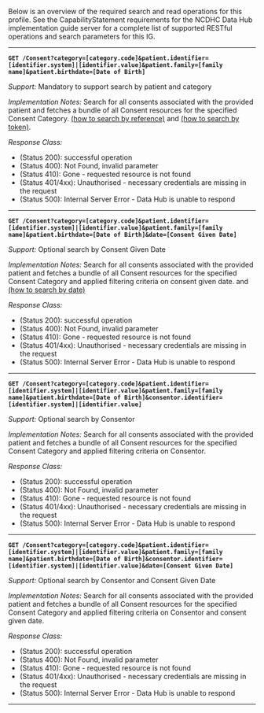 Below is an overview of the required search and read operations for this profile. See the CapabilityStatement requirements for the NCDHC Data Hub implementation guide server for a complete list of supported RESTful operations and search parameters for this IG.


-----------
**`GET /Consent?category=[category.code]&patient.identifier=[identifier.system]|[identifier.value]&patient.family=[family name]&patient.birthdate=[Date of Birth]`**

*Support:* Mandatory to support search by patient and category

*Implementation Notes:*  Search for all consents associated with the provided patient and fetches a bundle of all Consent resources for the specified Consent Category. [(how to search by reference)] and [(how to search by token)].

*Response Class:*

-   (Status 200): successful operation
-   (Status 400): Not Found, invalid parameter
-   (Status 410): Gone - requested resource is not found
-   (Status 401/4xx): Unauthorised - necessary credentials are missing in the request
-   (Status 500): Internal Server Error - Data Hub is unable to respond

-----------

**`GET /Consent?category=[category.code]&patient.identifier=[identifier.system]|[identifier.value]&patient.family=[family name]&patient.birthdate=[Date of Birth]&date=[Consent Given Date]`**

*Support:* Optional search by Consent Given Date

*Implementation Notes:*  Search for all consents associated with the provided patient and fetches a bundle of all Consent resources for the specified Consent Category and applied filtering criteria on consent given date. and [(how to search by date)]

*Response Class:*

-   (Status 200): successful operation
-   (Status 400): Not Found, invalid parameter
-   (Status 410): Gone - requested resource is not found
-   (Status 401/4xx): Unauthorised - necessary credentials are missing in the request
-   (Status 500): Internal Server Error - Data Hub is unable to respond

-----------
**`GET /Consent?category=[category.code]&patient.identifier=[identifier.system]|[identifier.value]&patient.family=[family name]&patient.birthdate=[Date of Birth]&consentor.identifier=[identifier.system]|[identifier.value]`**

*Support:* Optional search by Consentor

*Implementation Notes:*  Search for all consents associated with the provided patient and fetches a bundle of all Consent resources for the specified Consent Category and applied filtering criteria on Consentor.

*Response Class:*

-   (Status 200): successful operation
-   (Status 400): Not Found, invalid parameter
-   (Status 410): Gone - requested resource is not found
-   (Status 401/4xx): Unauthorised - necessary credentials are missing in the request
-   (Status 500): Internal Server Error - Data Hub is unable to respond

-----------

**`GET /Consent?category=[category.code]&patient.identifier=[identifier.system]|[identifier.value]&patient.family=[family name]&patient.birthdate=[Date of Birth]&consentor.identifier=[identifier.system]|[identifier.value]&date=[Consent Given Date]`**

*Support:* Optional search by Consentor and Consent Given Date

*Implementation Notes:*  Search for all consents associated with the provided patient and fetches a bundle of all Consent resources for the specified Consent Category and applied filtering criteria on Consentor and consent given date.

*Response Class:*

-   (Status 200): successful operation
-   (Status 400): Not Found, invalid parameter
-   (Status 410): Gone - requested resource is not found
-   (Status 401/4xx): Unauthorised - necessary credentials are missing in the request
-   (Status 500): Internal Server Error - Data Hub is unable to respond

-----------


  [(how to search by reference)]: http://hl7.org/fhir/STU3/search.html#reference
  [(how to search by token)]: http://hl7.org/fhir/STU3/search.html#token
  [Composite Search Parameters]: http://hl7.org/fhir/search.html#combining
  [(how to search by date)]: http://hl7.org/fhir/STU3/search.html#date
  [(how to search by string)]: http://hl7.org/fhir/STU3/search.html#string

